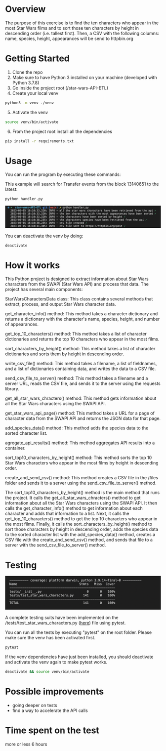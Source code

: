 # Overview
The purpose of this exercise is to find the ten characters who appear in the most Star Wars films and to sort those ten characters by height in descending order (i.e.
tallest first). Then, a CSV with the following columns: name, species, height, appearances will be send to httpbin.org

# Getting Started

1.	Clone the repo
2.  Make sure to have Python 3 installed on your machine (developed with Python 3.7.8)
3.  Go inside the project root (/star-wars-API-ETL)
4.  Create your local venv
```bash
python3 -m venv ./venv
```
5.  Activate the venv
```bash
source venv/bin/activate
```
6.	From the project root install all the dependencies
```bash
pip install -r requirements.txt
```

# Usage

You can run the program by executing these commands:

This example will search for Transfer events from the block 13140651 to the latest:
```bash
python handler.py
```

![alt text](/files/img/process.png)


You can deactivate the venv by doing:
```bash
deactivate
```

# How it works

This Python project is designed to extract information about Star Wars characters from the SWAPI (Star Wars API) and process that data. The project has several main components:

StarWarsCharactersData class: This class contains several methods that extract, process, and output Star Wars character data.

get_character_info() method: This method takes a character dictionary and returns a dictionary with the character's name, species, height, and number of appearances.

get_top_10_characters() method: This method takes a list of character dictionaries and returns the top 10 characters who appear in the most films.

sort_characters_by_height() method: This method takes a list of character dictionaries and sorts them by height in descending order.

write_csv_file() method: This method takes a filename, a list of fieldnames, and a list of dictionaries containing data, and writes the data to a CSV file.

send_csv_file_to_server() method: This method takes a filename and a server URL, reads the CSV file, and sends it to the server using the requests library.

get_all_star_wars_chracters() method: This method gets information about all the Star Wars characters using the SWAPI API.

get_star_wars_api_page() method: This method takes a URL for a page of character data from the SWAPI API and returns the JSON data for that page.

add_species_data() method: This method adds the species data to the sorted character list.

agregate_api_results() method: This method aggregates API results into a container.

sort_top10_characters_by_height() method: This method sorts the top 10 Star Wars characters who appear in the most films by height in descending order.

create_and_send_csv() method: This method creates a CSV file in the /files folder and sends it to a server using the send_csv_file_to_server() method.

The sort_top10_characters_by_height() method is the main method that runs the project. It calls the get_all_star_wars_chracters() method to get information about all the Star Wars characters using the SWAPI API. It then calls the get_character_info() method to get information about each character and adds that information to a list. Next, it calls the get_top_10_characters() method to get the top 10 characters who appear in the most films. Finally, it calls the sort_characters_by_height() method to sort those characters by height in descending order, adds the species data to the sorted character list with the add_species_data() method, creates a CSV file with the create_and_send_csv() method, and sends that file to a server with the send_csv_file_to_server() method.

# Testing

![alt text](/files/img/coverage.png)

A complete testing suits have been implemented on the /tests/test_star_wars_characters.py ([here](https://github.com/SkyzoNams/star-wars-API-ETL/tests/test_star_wars_characters.py)) file using pytest.

You can run all the tests by executing "pytest" on the root folder. Please make sure the venv has been activated first.
```bash
pytest
```

If the venv dependencies have just been installed, you should deactivate and activate the venv again to make pytest works.
```bash
deactivate && source venv/bin/activate
```

# Possible improvements
- going deeper on tests
- find a way to accelerate the API calls

# Time spent on the test
more or less 6 hours
